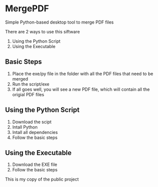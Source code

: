 # MergePDF
Simple Python-based desktop tool to merge PDF files


There are 2 ways to use this siftware 

1) Using the Python Script 
2) Using the Executable

## Basic Steps 
1) Place the exe/py file in the folder with all the PDF files that need to be merged 
2) Run the script/exe
3) If all goes well, you will see a new PDF file, which will contain all the origial PDF files

## Using the Python Script 
1) Download the scipt
2) Intall Python 
3) Intall all dependencies
4) Follow the basic steps 

## Using the Executable
1) Download the EXE file 
2) Follow the basic steps


This is my copy of the public project 

